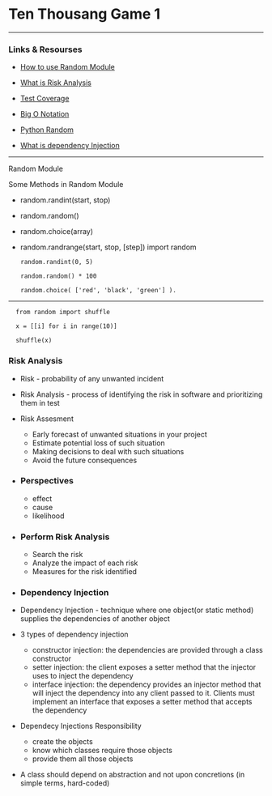 # Ten Thousang Game 1
<hr>

### Links & Resourses

- [How to use Random Module](https://www.pythonforbeginners.com/random/how-to-use-the-random-module-in-python)

- [What is Risk Analysis](https://www.edureka.co/blog/risk-analysis-in-software-testing/)

- [Test Coverage](https://martinfowler.com/bliki/TestCoverage.html)

- [Big O Notation](https://www.youtube.com/watch?v=v4cd1O4zkGw)

- [Python Random](https://docs.python.org/3/library/random.html)

- [What is dependency Injection](https://www.freecodecamp.org/news/a-quick-intro-to-dependency-injection-what-it-is-and-when-to-use-it-7578c84fa88f/)
<hr>

Random Module

Some Methods in Random Module

- random.randint(start, stop)
- random.random()
- random.choice(array)
- random.randrange(start, stop, [step])
import random

      random.randint(0, 5)

      random.random() * 100

      random.choice( ['red', 'black', 'green'] ).
<hr>

      from random import shuffle

      x = [[i] for i in range(10)]

      shuffle(x)

### Risk Analysis

- Risk - probability of any unwanted incident
- Risk Analysis - process of identifying the risk in software and prioritizing them in test
- Risk Assesment

  - Early forecast of unwanted situations in your project
  - Estimate potential loss of such situation
  - Making decisions to deal with such situations
  - Avoid the future consequences

- ### Perspectives

  - effect
  - cause
  - likelihood

- ### Perform Risk Analysis

  - Search the risk
  - Analyze the impact of each risk
  - Measures for the risk identified

- ### Dependency Injection

- Dependency Injection - technique where one object(or static method) supplies the dependencies of another object
- 3 types of dependency injection
  - constructor injection: the dependencies are provided through a class constructor
  - setter injection: the client exposes a setter method that the injector uses to inject the dependency
  - interface injection: the dependency provides an injector method that will inject the dependency into any client passed to it. Clients must implement an interface that exposes a setter method that accepts the dependency
- Dependecy Injections Responsibility
  - create the objects
  - know which classes require those objects
  - provide them all those objects
- A class should depend on abstraction and not upon concretions (in simple terms, hard-coded)